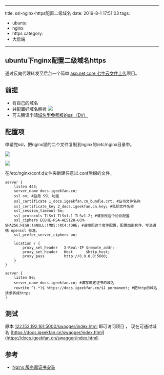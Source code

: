 
---
title:  ssl-nginx-https配置二级域名
date: 2019-8-1 17:51:03
tags:
- ubuntu
- nginx
- https
category:
- 大后端
---

## ubuntu下nginx配置二级域名https
通过反向代理转发至后台一个简单 [asp.net core  七牛云文件上传](https://github.com/luoyunchong/dotnetcore-examples/tree/master/asp.net-core-qiniu/Qiniu.Web)项目。


## 前提
- 有自己的域名
- 并配置好域名解析
![](https://ae01.alicdn.com/kf/H8e464efd6fde43c7b1c1ced1e3f9eeb84.jpg)
- 可去腾讯申请[域名型免费版的ssl（DV）](https://buy.cloud.tencent.com/ssl)

<!-- more -->

## 配置项
申请完ssl，把nginx里的二个文件复制到nginx的/etc/nginx目录中。

![](https://ae01.alicdn.com/kf/Hb2fb43a0c6ef469c82dd1fd99c051fa1w.jpg)


![](https://ae01.alicdn.com/kf/H0e2ab0c30412464c94d77b68afe244edT.jpg)

在/etc/nginx/conf.d文件夹新建任意以.conf后缀的文件，
```
server {  
    listen 443;
    server_name docs.igeekfan.cn;
    ssl on; #启用 SSL 功能
    ssl_certificate 1_docs.igeekfan.cn_bundle.crt; #证书文件名称
    ssl_certificate_key 2_docs.igeekfan.cn.key; #私钥文件名称
    ssl_session_timeout 5m;
    ssl_protocols TLSv1 TLSv1.1 TLSv1.2; #请按照这个协议配置
    ssl_ciphers ECDHE-RSA-AES128-GCM-SHA256:HIGH:!aNULL:!MD5:!RC4:!DHE; #请按照这个套件配置，配置加密套件，写法遵循 openssl 标准。
    ssl_prefer_server_ciphers on;

    location / {
        proxy_set_header   X-Real-IP $remote_addr;
        proxy_set_header   Host      $http_host;
        proxy_pass         http://0.0.0.0:5000;
    }
}

server {
	listen 80;
	server_name docs.igeekfan.cn; #填写绑定证书的域名
	rewrite ^(.*)$ https://docs.igeekfan.cn/$1 permanent; #把http的域名请求转成https
}

```

## 测试

原本 [122.152.192.161:5000/swagger/index.html](122.152.192.161:5000/swagger/index.html) 即可访问项目 ，
现在可通过域名  [https://docs.igeekfan.cn/swagger/index.html](https://docs.igeekfan.cn/swagger/index.html)

## 参考
- [Nginx 服务器证书安装](https://cloud.tencent.com/document/product/400/35244)